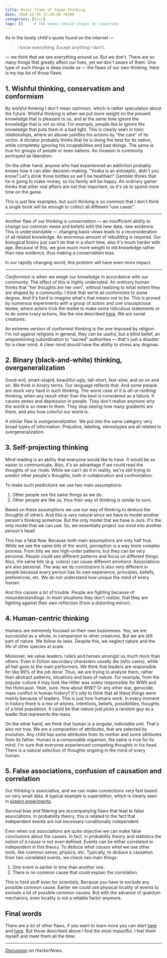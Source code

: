 ```yaml
---
title: Major flaws of human thinking
date: 2020-12-05 17:26:00 +0200
categories: [misc]
tags: []     # TAG names should always be lowercase
--- 
```


As in the lovely child's quote found on the internet —
> I know everything. Except anything I don't. 

— we think that we see everything around us. But we don't. There are so many things that greatly affect our lives, yet we don't aware of them. One type of such things is deep inside us — the flaws of our own thinking. Here is my top list of those flaws. 

## __1. Wishful thinking, conservatism and conformism__

By _wishful thinking_ I don't mean optimism, which is rather speculation about the future.  Wishful thinking is when we put more weight on the present knowledge that is pleasant to us, and at the same time ignore the knowledge that is not so nice. 
For example, people like to ignore the knowledge that puts them in a bad light. This is clearly seen in toxic relationships, where an abuser justifies his actions by "the care" of its victim. A dictator probably thinks that he is doing the best for its nation, while completely ignoring his incapabilities and bad doings. The same is true for groups of people or even nations. An invasion is commonly portrayed as liberation. 

On the other hand, anyone who had experienced an addiction probably knows how it can alter decision-making. "Vodka is an antiseptic, didn't you know? Let's drink those bottles so we'll be healthier!" Gambler thinks that he is going to make money, so his family will be happy. An ordinary gamer thinks that other real affairs are not that important, so it's ok to spend more time on the game. 

This is just few examples, but such thinking is so common that I don't think a single book will be enough to collect all different "use cases". 

---

Another flaw of our thinking is _conservatism_ — an insufficient ability to change our common views and beliefs with the new data, new evidence. This is understandable — changing basis views leads to a reconsideration of all related knowledge. An enormous amount of rebuilding is required. Our biological brains just can't do that in a short time, also it's much harder with age. Because of this, we give much more weight to old knowledge rather than new evidence, thus making a conservatism bias. 

In our rapidly changing world, this problem will have even more impact. 

---

_Conformism_ is when we weigh our knowledge in accordance with our community. The effect of this is highly underrated. An ordinary human thinks that "her thoughts are her own", without realizing to what extent they are shaped by a community. I think that we're all conformists to some degree. And it's hard to imagine what's that means not to be. This is proved by numerous experiments with a group of actors and one unsuspicious testee, where actors trick the testee to make some ridiculous statements or to do some crazy actions, like the one described [here](https://www.youtube.com/watch?v=vjP22DpYYh8). We are social creatures. 

An extreme version of conformist thinking is the one imposed by religion. I'm not against religions in general, they can be useful, but a blind belief, an unquestioning subordination to "sacred" authorities — that's just a disaster for a clear mind. A clear mind should have the ability to stress any dogmas. 

## __2. Binary (black-and-white) thinking, overgeneralization__

Good-evil, smart-stupid, beautiful-ugly, tall-short, fast-slow, and so on and on. We think in binary terms. Our language reflects that. And some people are stuck very hard in such thinking. The worst case of it is _all-or-nothing_ thinking, when any result other than the best is considered as a failure. It causes stress and depression in people. They don't realize anymore why the world is so mean to them. They stop seeing how many gradients are there, and also how colorful our world is. 

A similar flaw is _overgeneralization_. We put into the same category very broad types of information. Prejudice, labeling, stereotypes are all related to overgeneralization. 

## __3. Self-projecting thinking__

Mind reading is an ability that everyone would like to have. It would be so easier to communicate. Also, it's an advantage if we could read the thoughts of our rivals. While we can't do it in reality, we're still trying to predict other people's thoughts, both in collaboration and confrontation. 

To make such predictions we use two main assumptions:

1. Other people see the same things as we do. 
2. Other people are like us, thus their way of thinking is similar to ours. 

Based on these assumptions we use our way of thinking to deduce the thoughts of others. And this is very natural since 
we have to model another person's thinking somehow. But the only model that we have is ours. It's the only model that we can use. So, we essentially project our mind into another person's head. 

This has a fatal flaw. Because both main assumptions are only  half true. While we see the same bits of the world, perception is a way more complex process. From bits we see high-order patterns, but they can be very personal. People could see different patterns and focus on different things. Also, the same bits (e.g. colors) can cause different emotions. Associations are also personal. The way we do conclusions is also very different in people because every person has its own experience, principles, beliefs, preferences, etc. We do not understand how unique the mind of every human. 

And this causes a lot of trouble. People are fighting because of misunderstandings. In most situations they don't realize, that they are fighting against their own reflection (from a distorting mirror). 

## __4. Human-centric thinking__

Humans are extremely focused on their own businesses. Yes, we are successful as a whole, in comparison to other creatures. But we are still part of nature. We follow its laws. Despite this, we neglect nature and the life of other species at scale. 

Moreover, we value leaders, rulers and heroes amongst us much more than others. Even in fiction secondary characters usually die (who cares), while all hail goes to the main performers. We think that leaders are responsible for like 99% of the job done. Thus, we are trying to analyze them, rather than abstract patterns, situations and laws of nature. For example, from the popular culture it may look like Hitler was solely responsible for WWII and the Holocaust. Yeah, sure. How about WWI? Or any other war, genocide, mass conflict in human history? It's silly to think that all these things were mainly because of leaders. This is just how humans work. In every moment in history there is a mix of wishes, intentions, beliefs, possibilities, thoughts of a total population. It could be that nature just picks a random guy as a leader that represents the mass.

On the other hand, we think that human is a singular, indivisible unit. That's also not true. We are a composition of attributes, that are selected by evolution. Any child has some attributes from its mother and some attributes from its father. Human is a composable organism, the same is true for its mind. I'm sure that everyone experienced competing thoughts in his head. There is a natural selection of thoughts ongoing in the mind of every human. 

## __5. False associations, confusion of causation and correlation__

Our thinking is associative, and we can make connections very fast based on very small data. A typical example is superstition, which is clearly seen in [pigeon experiments](https://www.psychologistworld.com/superstition). 

Survival bias and filtering are accompanying flaws that lead to false associations. In probability theory, this is related to the fact that independent events are not necessary conditionally independent. 

Even when our associations are quite objective we can make false conclusions about the causes. In fact, 
in probability theory and statistics the notion of a _cause_ is not even defined. Events can be either correlated or independent in this theory. To deduce _what causes what_ we use other tools, like common sense, physics, etc. Typically, to deduce a causation from two correlated events, we check two main things:

1. One event is earlier in time than another one. 
2. There is no common cause that could explain the correlation.

This is hard stuff even for scientists. Because you have to exclude any possible common cause. Earlier we could use physical locality of events to exclude a lot of possible common causes. But with the advance of quantum mechanics, even locality is not a reliable factor anymore. 

## __Final words__

There are a lot of other flaws, if you want to learn more you can start [here](https://en.wikipedia.org/wiki/Cognitive_bias) and [here](https://en.wikipedia.org/wiki/Cognitive_distortion). But those described above I find the most impactful. I feel them myself and meet them all the time. 

---

_[Discussion](https://news.ycombinator.com/item?id=25315667) on HackerNews._